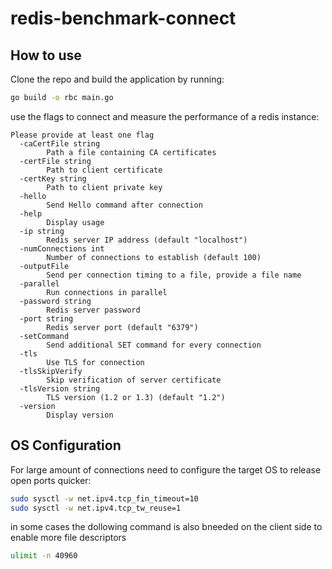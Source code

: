 # redis-benchmark-connect

## How to use

Clone the repo and build the application by running:
```bash
go build -o rbc main.go
```

use the flags to connect and measure the performance of a redis instance:

```text
Please provide at least one flag
  -caCertFile string
        Path a file containing CA certificates
  -certFile string
        Path to client certificate
  -certKey string
        Path to client private key
  -hello
        Send Hello command after connection
  -help
        Display usage
  -ip string
        Redis server IP address (default "localhost")
  -numConnections int
        Number of connections to establish (default 100)
  -outputFile
        Send per connection timing to a file, provide a file name
  -parallel
        Run connections in parallel
  -password string
        Redis server password
  -port string
        Redis server port (default "6379")
  -setCommand
        Send additional SET command for every connection
  -tls
        Use TLS for connection
  -tlsSkipVerify
        Skip verification of server certificate
  -tlsVersion string
        TLS version (1.2 or 1.3) (default "1.2")
  -version
        Display version
```

## OS Configuration

For large amount of connections need to configure the target OS to release open ports quicker:

```bash
sudo sysctl -w net.ipv4.tcp_fin_timeout=10
sudo sysctl -w net.ipv4.tcp_tw_reuse=1
```

in some cases the dollowing command is also bneeded on the client side to enable more file descriptors

```bash
ulimit -n 40960
```